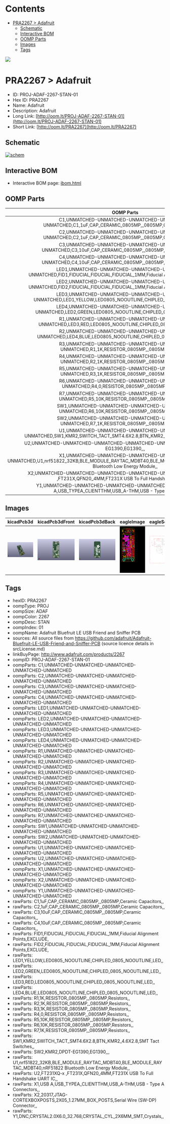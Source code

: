 



Contents
========

* [PRA2267 > Adafruit](#pra2267--adafruit)
	* [Schematic](#schematic)
	* [Interactive BOM](#interactive-bom)
	* [OOMP Parts](#oomp-parts)
	* [Images](#images)
	* [Tags](#tags)
  
![][im]
# PRA2267 > Adafruit

- ID: PROJ-ADAF-2267-STAN-01
- Hex ID: PRA2267
- Name: Adafruit
- Description: Adafruit
- Long Link: [http://oom.lt/PROJ-ADAF-2267-STAN-01](http://oom.lt/PROJ-ADAF-2267-STAN-01)
- Short Link: [http://oom.lt/PRA2267](http://oom.lt/PRA2267)

## Schematic
  
[![schem](eagleSchemImage.png)](eagleSchemImage.png)
## Interactive BOM

- Interactive BOM page: [ibom.html](https://htmlpreview.github.io/?https://github.com/oomlout/oomlout_OOMP_projects/blob/main/PROJ-ADAF-2267-STAN-01/kicad/bom/ibom.html)

## OOMP Parts
  

|OOMP Parts|
| :---: |
|C1,UNMATCHED-UNMATCHED-UNMATCHED-UNMATCHED-UNMATCHED,C1,1uF,CAP_CERAMIC_0805MP,_0805MP,Ceramic Capacitors,,|
|C2,UNMATCHED-UNMATCHED-UNMATCHED-UNMATCHED-UNMATCHED,C2,1uF,CAP_CERAMIC_0805MP,_0805MP,Ceramic Capacitors,,|
|C3,UNMATCHED-UNMATCHED-UNMATCHED-UNMATCHED-UNMATCHED,C3,10uF,CAP_CERAMIC_0805MP,_0805MP,Ceramic Capacitors,,|
|C4,UNMATCHED-UNMATCHED-UNMATCHED-UNMATCHED-UNMATCHED,C4,10uF,CAP_CERAMIC_0805MP,_0805MP,Ceramic Capacitors,,|
|LED1,UNMATCHED-UNMATCHED-UNMATCHED-UNMATCHED-UNMATCHED,FID1,FIDUCIAL,FIDUCIAL,FIDUCIAL_1MM,Fiducial Alignment Points,EXCLUDE,|
|LED2,UNMATCHED-UNMATCHED-UNMATCHED-UNMATCHED-UNMATCHED,FID2,FIDUCIAL,FIDUCIAL,FIDUCIAL_1MM,Fiducial Alignment Points,EXCLUDE,|
|LED3,UNMATCHED-UNMATCHED-UNMATCHED-UNMATCHED-UNMATCHED,LED1,YELLOW,LED0805_NOOUTLINE,CHIPLED_0805_NOOUTLINE,LED,,|
|LED4,UNMATCHED-UNMATCHED-UNMATCHED-UNMATCHED-UNMATCHED,LED2,GREEN,LED0805_NOOUTLINE,CHIPLED_0805_NOOUTLINE,LED,,|
|R1,UNMATCHED-UNMATCHED-UNMATCHED-UNMATCHED-UNMATCHED,LED3,RED,LED0805_NOOUTLINE,CHIPLED_0805_NOOUTLINE,LED,,|
|R2,UNMATCHED-UNMATCHED-UNMATCHED-UNMATCHED-UNMATCHED,LED4,BLUE,LED0805_NOOUTLINE,CHIPLED_0805_NOOUTLINE,LED,,|
|R3,UNMATCHED-UNMATCHED-UNMATCHED-UNMATCHED-UNMATCHED,R1,1K,RESISTOR_0805MP,_0805MP,Resistors,,|
|R4,UNMATCHED-UNMATCHED-UNMATCHED-UNMATCHED-UNMATCHED,R2,1K,RESISTOR_0805MP,_0805MP,Resistors,,|
|R5,UNMATCHED-UNMATCHED-UNMATCHED-UNMATCHED-UNMATCHED,R3,1K,RESISTOR_0805MP,_0805MP,Resistors,,|
|R6,UNMATCHED-UNMATCHED-UNMATCHED-UNMATCHED-UNMATCHED,R4,0,RESISTOR_0805MP,_0805MP,Resistors,,|
|R7,UNMATCHED-UNMATCHED-UNMATCHED-UNMATCHED-UNMATCHED,R5,10K,RESISTOR_0805MP,_0805MP,Resistors,,|
|SW1,UNMATCHED-UNMATCHED-UNMATCHED-UNMATCHED-UNMATCHED,R6,10K,RESISTOR_0805MP,_0805MP,Resistors,,|
|SW2,UNMATCHED-UNMATCHED-UNMATCHED-UNMATCHED-UNMATCHED,R7,1K,RESISTOR_0805MP,_0805MP,Resistors,,|
|U1,UNMATCHED-UNMATCHED-UNMATCHED-UNMATCHED-UNMATCHED,SW1,KMR2,SWITCH_TACT_SMT4.6X2.8,BTN_KMR2_4.6X2.8,SMT Tact Switches,,|
|U2,UNMATCHED-UNMATCHED-UNMATCHED-UNMATCHED-UNMATCHED,SW2,KMR2,DPDT-EG1390,EG1390,,,|
|X1,UNMATCHED-UNMATCHED-UNMATCHED-UNMATCHED-UNMATCHED,U1,nrf51822_32KB,BLE_MODULE_RAYTAC_MDBT40,BLE_MODULE_RAYTAC_MDBT40,nRF51822 Bluetooth Low Energy Module,,|
|X2,UNMATCHED-UNMATCHED-UNMATCHED-UNMATCHED-UNMATCHED,U2,FT231XQ-x ,FT231X,QFN20_4MM,FT231X USB To Full Handshake UART IC,,|
|Y1,UNMATCHED-UNMATCHED-UNMATCHED-UNMATCHED-UNMATCHED,X1,USB A,USB_TYPEA_CLIENTTHM,USB_A-THM,USB - Type A Connectors,,|

## Images
  
  

|kicadPcb3d|kicadPcb3dFront|kicadPcb3dBack|eagleImage|eagleSchemImage|
| :---: | :---: | :---: | :---: | :---: |
|[![kicadPcb3d](kicadPcb3d_140.png)](kicadPcb3d.png)|[![kicadPcb3dFront](kicadPcb3dFront_140.png)](kicadPcb3dFront.png)|[![kicadPcb3dBack](kicadPcb3dBack_140.png)](kicadPcb3dBack.png)|[![eagleImage](eagleImage_140.png)](eagleImage.png)|[![eagleSchemImage](eagleSchemImage_140.png)](eagleSchemImage.png)|

## Tags

- hexID: PRA2267
- oompType: PROJ
- oompSize: ADAF
- oompColor: 2267
- oompDesc: STAN
- oompIndex: 01
- oompName: Adafruit Bluefruit LE USB Friend and Sniffer PCB
- sources: All source files from https://github.com/adafruit/Adafruit-Bluefruit-LE-USB-Friend-and-Sniffer-PCB (source licence details in srcLicense.md)
- linkBuyPage: http://www.adafruit.com/products/2267
- oompID: PROJ-ADAF-2267-STAN-01
- oompParts: C1,UNMATCHED-UNMATCHED-UNMATCHED-UNMATCHED-UNMATCHED
- oompParts: C2,UNMATCHED-UNMATCHED-UNMATCHED-UNMATCHED-UNMATCHED
- oompParts: C3,UNMATCHED-UNMATCHED-UNMATCHED-UNMATCHED-UNMATCHED
- oompParts: C4,UNMATCHED-UNMATCHED-UNMATCHED-UNMATCHED-UNMATCHED
- oompParts: LED1,UNMATCHED-UNMATCHED-UNMATCHED-UNMATCHED-UNMATCHED
- oompParts: LED2,UNMATCHED-UNMATCHED-UNMATCHED-UNMATCHED-UNMATCHED
- oompParts: LED3,UNMATCHED-UNMATCHED-UNMATCHED-UNMATCHED-UNMATCHED
- oompParts: LED4,UNMATCHED-UNMATCHED-UNMATCHED-UNMATCHED-UNMATCHED
- oompParts: R1,UNMATCHED-UNMATCHED-UNMATCHED-UNMATCHED-UNMATCHED
- oompParts: R2,UNMATCHED-UNMATCHED-UNMATCHED-UNMATCHED-UNMATCHED
- oompParts: R3,UNMATCHED-UNMATCHED-UNMATCHED-UNMATCHED-UNMATCHED
- oompParts: R4,UNMATCHED-UNMATCHED-UNMATCHED-UNMATCHED-UNMATCHED
- oompParts: R5,UNMATCHED-UNMATCHED-UNMATCHED-UNMATCHED-UNMATCHED
- oompParts: R6,UNMATCHED-UNMATCHED-UNMATCHED-UNMATCHED-UNMATCHED
- oompParts: R7,UNMATCHED-UNMATCHED-UNMATCHED-UNMATCHED-UNMATCHED
- oompParts: SW1,UNMATCHED-UNMATCHED-UNMATCHED-UNMATCHED-UNMATCHED
- oompParts: SW2,UNMATCHED-UNMATCHED-UNMATCHED-UNMATCHED-UNMATCHED
- oompParts: U1,UNMATCHED-UNMATCHED-UNMATCHED-UNMATCHED-UNMATCHED
- oompParts: U2,UNMATCHED-UNMATCHED-UNMATCHED-UNMATCHED-UNMATCHED
- oompParts: X1,UNMATCHED-UNMATCHED-UNMATCHED-UNMATCHED-UNMATCHED
- oompParts: X2,UNMATCHED-UNMATCHED-UNMATCHED-UNMATCHED-UNMATCHED
- oompParts: Y1,UNMATCHED-UNMATCHED-UNMATCHED-UNMATCHED-UNMATCHED
- rawParts: C1,1uF,CAP_CERAMIC_0805MP,_0805MP,Ceramic Capacitors,,
- rawParts: C2,1uF,CAP_CERAMIC_0805MP,_0805MP,Ceramic Capacitors,,
- rawParts: C3,10uF,CAP_CERAMIC_0805MP,_0805MP,Ceramic Capacitors,,
- rawParts: C4,10uF,CAP_CERAMIC_0805MP,_0805MP,Ceramic Capacitors,,
- rawParts: FID1,FIDUCIAL,FIDUCIAL,FIDUCIAL_1MM,Fiducial Alignment Points,EXCLUDE,
- rawParts: FID2,FIDUCIAL,FIDUCIAL,FIDUCIAL_1MM,Fiducial Alignment Points,EXCLUDE,
- rawParts: LED1,YELLOW,LED0805_NOOUTLINE,CHIPLED_0805_NOOUTLINE,LED,,
- rawParts: LED2,GREEN,LED0805_NOOUTLINE,CHIPLED_0805_NOOUTLINE,LED,,
- rawParts: LED3,RED,LED0805_NOOUTLINE,CHIPLED_0805_NOOUTLINE,LED,,
- rawParts: LED4,BLUE,LED0805_NOOUTLINE,CHIPLED_0805_NOOUTLINE,LED,,
- rawParts: R1,1K,RESISTOR_0805MP,_0805MP,Resistors,,
- rawParts: R2,1K,RESISTOR_0805MP,_0805MP,Resistors,,
- rawParts: R3,1K,RESISTOR_0805MP,_0805MP,Resistors,,
- rawParts: R4,0,RESISTOR_0805MP,_0805MP,Resistors,,
- rawParts: R5,10K,RESISTOR_0805MP,_0805MP,Resistors,,
- rawParts: R6,10K,RESISTOR_0805MP,_0805MP,Resistors,,
- rawParts: R7,1K,RESISTOR_0805MP,_0805MP,Resistors,,
- rawParts: SW1,KMR2,SWITCH_TACT_SMT4.6X2.8,BTN_KMR2_4.6X2.8,SMT Tact Switches,,
- rawParts: SW2,KMR2,DPDT-EG1390,EG1390,,,
- rawParts: U1,nrf51822_32KB,BLE_MODULE_RAYTAC_MDBT40,BLE_MODULE_RAYTAC_MDBT40,nRF51822 Bluetooth Low Energy Module,,
- rawParts: U2,FT231XQ-x ,FT231X,QFN20_4MM,FT231X USB To Full Handshake UART IC,,
- rawParts: X1,USB A,USB_TYPEA_CLIENTTHM,USB_A-THM,USB - Type A Connectors,,
- rawParts: X2,20317,JTAG-CORTEXBOXPOSTS,2X05_1.27MM_BOX_POSTS,Serial Wire (SW-DP) Connector,,
- rawParts: Y1,DNC,CRYSTAL2.0X6.0_32.768,CRYSTAL_CYL_2X6MM_SMT,Crystals,,



[im]: kicadPcb3d_450.png
